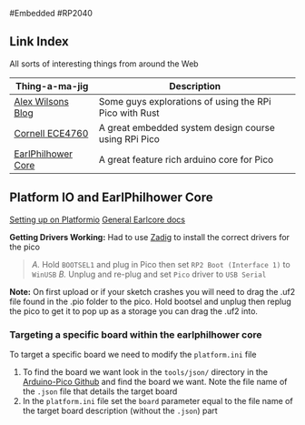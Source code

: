 #Embedded #RP2040 
## Link Index
All sorts of interesting things from around the Web

| Thing-a-ma-jig                                                                              | Description                                            |
| ------------------------------------------------------------------------------------------- | ------------------------------------------------------ |
| [Alex Wilsons Blog](https://www.alexdwilson.dev/how-to-program-raspberry-pi-pico-with-rust) | Some guys explorations of using the RPi Pico with Rust |
| [Cornell ECE4760](https://ece4760.github.io/)                                               | A great embedded system design course using RPi Pico   |
| [EarlPhilhower Core](https://arduino-pico.readthedocs.io/en/latest/)                        | A great feature rich arduino core for Pico             |

## Platform IO and EarlPhilhower Core
[Setting up on Platformio](https://arduino-pico.readthedocs.io/en/latest/platformio.html)
[General Earlcore docs](https://arduino-pico.readthedocs.io/en/latest/index.html)

**Getting Drivers Working:** Had to use [Zadig](https://zadig.akeo.ie/) to install the correct drivers for the pico
> *A.* Hold `BOOTSEL1` and plug in Pico then set `RP2 Boot (Interface 1)` to `WinUSB`
> *B.* Unplug and re-plug and set `Pico` driver to `USB Serial`

**Note:** On first upload or if your sketch crashes you will need to drag the .uf2 file found in the .pio folder to the pico. Hold bootsel and unplug then replug the pico to get it to pop up as a storage you can drag the .uf2 into.

### Targeting a specific board within the earlphilhower core
To target a specific board we need to modify the `platform.ini` file 
1. To find the board we want look in the `tools/json/` directory in the [Arduino-Pico Github](https://github.com/earlephilhower/arduino-pico/tree/master) and find the board we want. Note the file name of the `.json` file that details the target board 
2. In the `platform.ini` file set the `board` parameter equal to the file name of the target board description (without the `.json`) part